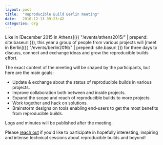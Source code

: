 ```yaml
---
layout: post
title:  "Reproducible Build Berlin meeting"
date:   2016-12-13 09:23:42
categories: org
---
```


Like in [December 2015 in Athens]({{ "/events/athens2015/" | prepend: site.baseurl }}), this year a group of people from various projects will [meet in Berlin]({{ "/events/berlin2016/" | prepend: site.basurl }}) for three days to discuss, connect and exchange ideas and grow the reproducible builds effort.

The exact content of the meeting will be shaped by the participants, but here are the main goals:

  * Update & exchange about the status of reproducible builds in various projects.
  * Improve collaboration both between and inside projects.
  * Expand the scope and reach of reproducible builds to more projects.
  * Work together and hack on solutions.
  * Brainstorm designs on tools enabling end-users to get the most benefits from reproducible builds.

Logs and minutes will be published after the meeting.

Please [reach out](https://reproducible-builds.org/events/berlin2016) if you'd like to participate in hopefully interesting, inspiring and intense technical sessions about reproducible builds and beyond!
